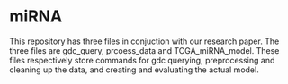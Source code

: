 # miRNA

This repository has three files in conjuction with our research paper. The three files are gdc_query, prcoess_data and TCGA_miRNA_model. These files respectively store commands for gdc querying, preprocessing and cleaning up the data, and creating and evaluating the actual model.
